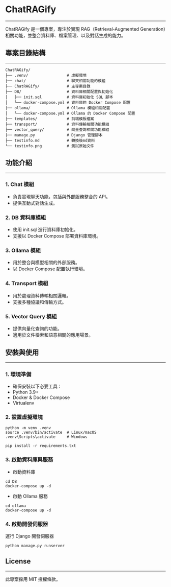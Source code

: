 # ChatRAGify

---
ChatRAGify 是一個專案，專注於實現 RAG（Retrieval-Augmented Generation）相關功能，並整合資料庫、檔案管理、以及對話生成的能力。

## 專案目錄結構

---

```plaintext
ChatRAGify/
├── .venv/                 # 虛擬環境
├── chat/                  # 聊天相關功能的模組
├── ChatRAGify/            # 主專案目錄
├── DB/                    # 資料庫相關配置與初始化
│   ├── init.sql           # 資料庫初始化 SQL 腳本
│   └── docker-compose.yml # 資料庫的 Docker Compose 配置
├── ollama/                # Ollama 模組相關配置
│   └── docker-compose.yml # Ollama 的 Docker Compose 配置
├── templates/             # 前端模板檔案
├── transport/             # 資料傳輸相關功能模組
├── vector_query/          # 向量查詢相關功能模組
├── manage.py              # Django 管理腳本
├── testinfo.md            # 轉換後md資料
└── testinfo.png           # 測試原始文件
```

## 功能介紹

---

### 1. Chat 模組

- 負責實現聊天功能，包括與外部服務整合的 API。
- 提供互動式對話生成。

### 2. DB 資料庫模組

- 使用 init.sql 進行資料庫初始化。
- 支援以 Docker Compose 部署資料庫環境。

### 3. Ollama 模組

- 用於整合與模型相關的外部服務。
- 以 Docker Compose 配置執行環境。

### 4. Transport 模組

- 用於處理資料傳輸相關邏輯。
- 支援多種協議和傳輸方式。

### 5. Vector Query 模組

- 提供向量化查詢的功能。
- 適用於文件檢索和語意相關的應用場景。

## 安裝與使用

---

### 1. 環境準備

- 確保安裝以下必要工具：
- Python 3.9+
- Docker & Docker Compose
- Virtualenv

### 2. 設置虛擬環境

```
python -m venv .venv
source .venv/bin/activate  # Linux/macOS
.venv\Scripts\activate     # Windows
```

```pip install -r requirements.txt```

### 3. 啟動資料庫與服務

- 啟動資料庫

```
cd DB
docker-compose up -d
```

- 啟動 Ollama 服務

```
cd ollama
docker-compose up -d
```

### 4. 啟動開發伺服器

運行 Django 開發伺服器

```python manage.py runserver```

## License

---
此專案採用 MIT 授權條款。




